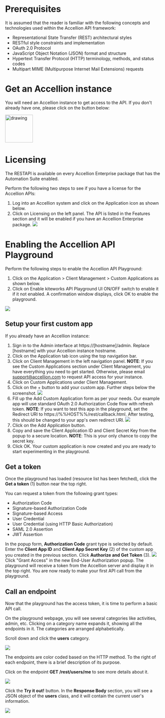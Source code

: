 # Prerequisites
It is assumed that the reader is familiar with the following concepts and technologies used within the Accellion API framework:
*	Representational State Transfer (REST) architectural styles  
*	RESTful style constraints and implementation
*	OAuth 2.0 Protocol
*	JavaScript Object Notation (JSON) format and structure
*	Hypertext Transfer Protocol (HTTP) terminology, methods, and status codes
*	Multipart MIME (Multipurpose Internet Mail Extensions) requests


# Get an Accellion instance
You will need an Accellion instance to get access to the API. If you don't already have one, please click on the button below:

<a href="https://info.accellion.com/demo-request?ref=api-guide-setup" target="_blank"><img src="images/get-a-demo.png" alt="drawing" width="90px"/></a>

# Licensing
The RESTAPI is available on every Accellion Enterprise package that has the Automation Suite enabled.

Perform the following two steps to see if you have a license for the Accellion APIs:
1.	Log into an Accellion system and click on the Application icon as shown below. 
2.	Click on Licensing on the left panel.
The API is listed in the Features section and it will be enabled if you have an Accellion Enterprise package. 
![](../images/licensing.png)

# Enabling the Accellion API Playground
Perform the following steps to enable the Accellion API Playground:
1.	Click on the Application > Client Management > Custom Applications as shown below. 
2.	Click on Enable kiteworks API Playground UI  ON/OFF switch to enable it if it not enabled.
A confirmation window displays, click OK to enable the playground.

![](../images/developerdoc1.jpg)


## Setup your first custom app
If you already have an Accellion instance:

1. Sign in to the Admin interface at https://[hostname]/admin. Replace [hostname] with your Accellion instance hostname.
2. Click on the Application tab icon using the top navigation bar.
3. Click on Client Management in the left navigation panel. **NOTE**: If you see the Custom Applications section under Client Management, you have everything you need to get started. Otherwise, please email <support@accellion.com> to request API access for your instance.
4. Click on Custom Applications under Client Management.
5. Click on the + button to add your custom app. Further steps below the screenshot.
![](../images/navigation-custom-apps.png)
6. Fill up the Add Custom Application form as per your needs. Our example app will use standard OAuth 2.0 Authorization Code flow with refresh token. **NOTE**: If you want to test this app in the playground, set the Redirect URI to https://%%HOST%%/rest/callback.html. After testing, this should be changed to your app's own redirect URI.
![](../images/custom-app-form.png)
7. Click on the Add Application button.
8. Copy and save the Client Application ID and Client Secret Key from the popup to a secure location. **NOTE**: This is your only chance to copy the secret key.
9. Click OK. Your custom application is now created and you are ready to start experimenting in the playground.


## Get a token
Once the playground has loaded (resource list has been fetched), click the **Get a token** (1) button near the top right.

You can request a token from the following grant types:
*	Authorization Code
*	Signature-based Authorization Code
*	Signature-based Access
*	User Credential 
*	User Credential (using HTTP Basic Authorization)
*	SAML 2.0 Assertion
*	JWT Assertion

In the popup form, **Authorization Code** grant type is selected by default. Enter the **Client App ID** and **Client App Secret Key** (2) of the custom app you created in the previous section.
Click **Authorize and Get Token** (3).
![](../images/playground-get-token.png)
Click "Grant Access" in the new End-User Authorization popup. The playground will receive a token from the Accellion server and display it in the top right. You are now ready to make your first API call from the playground.


## Call an endpoint
Now that the playground has the access token, it is time to perform a basic API call.

On the playground webpage, you will see several categories like activities, admin, etc. Clicking on a category name expands it, showing all the endpoints in it. The categories are arranged alphabetically.

Scroll down and click the **users** category.

![](../images/users.png)

The endpoints are color coded based on the HTTP method. To the right of each endpoint, there is a brief description of its purpose.

Click on the endpoint **GET /rest/users/me** to see more details about it.

![](../images/getrestusersme.png)

Click the **Try it out!** button. In the **Response Body** section, you will see a JSON object of the **users** class, and it will contain the current user's information.

![](../images/tryitout.png)




